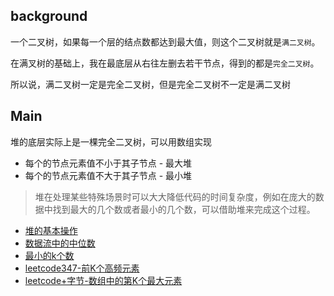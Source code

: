 ## background
一个二叉树，如果每一个层的结点数都达到最大值，则这个二叉树就是`满二叉树`。

在满叉树的基础上，我在最底层从右往左删去若干节点，得到的都是`完全二叉树`。

所以说，满二叉树一定是完全二叉树，但是完全二叉树不一定是满二叉树

## Main
堆的底层实际上是一棵完全二叉树，可以用数组实现

- 每个的节点元素值不小于其子节点 - 最大堆
- 每个的节点元素值不大于其子节点 - 最小堆

> 堆在处理某些特殊场景时可以大大降低代码的时间复杂度，例如在庞大的数据中找到最大的几个数或者最小的几个数，可以借助堆来完成这个过程。

- [堆的基本操作](./堆/堆的基本操作)
- [数据流中的中位数](./堆/数据流中的中位数)
- [最小的k个数](./堆/leetcode+tx+字节-最小的k个数)
- [leetcode347-前K个高频元素](./堆/leetcode347-前K个高频元素.md)
- [leetcode+字节-数组中的第K个最大元素](./堆/leetcode+字节-数组中的第K个最大元素.md)